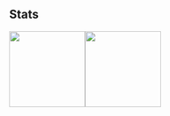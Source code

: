 ## Stats

<img height="137px" src="https://github-readme-stats.vercel.app/api?username=ttshivhula&hide_title=true&hide_border=true&show_icons=true&include_all_commits=true&count_private=true&line_height=21&text_color=000&icon_color=000&bg_color=0,ea6161,ffc64d,fffc4d,52fa5a&theme=graywhite" /><!-- wi*quL3fcV --><img height="137px" src="https://github-readme-stats.vercel.app/api/top-langs/?username=ttshivhula&hide=html&hide_title=true&hide_border=true&count_private=true&layout=compact&langs_count=40&exclude_repo=comp426,Redventures-Movie-Quotes&text_color=000&icon_color=fff&bg_color=0,52fa5a,4dfcff,c64dff&theme=graywhite&count_private=true" /></a>
